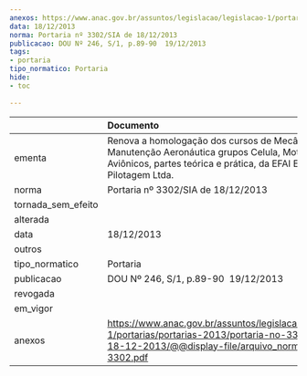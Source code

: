 ```yaml
---
anexos: https://www.anac.gov.br/assuntos/legislacao/legislacao-1/portarias/portarias-2013/portaria-no-3302-sia-de-18-12-2013/@@display-file/arquivo_norma/PA2013-3302.pdf
data: 18/12/2013
norma: Portaria nº 3302/SIA de 18/12/2013
publicacao: DOU Nº 246, S/1, p.89-90  19/12/2013
tags:
- portaria
tipo_normatico: Portaria
hide: 
- toc 
 
---
```


|                    | Documento                                                                                                                                                                  |
|:-------------------|:---------------------------------------------------------------------------------------------------------------------------------------------------------------------------|
| ementa             | Renova a homologação dos cursos de Mecânico de Manutenção Aeronáutica grupos Celula, Motopropulsor, Aviônicos, partes teórica e prática, da EFAI Escola de Pilotagem Ltda. |
| norma              | Portaria nº 3302/SIA de 18/12/2013                                                                                                                                         |
| tornada_sem_efeito |                                                                                                                                                                            |
| alterada           |                                                                                                                                                                            |
| data               | 18/12/2013                                                                                                                                                                 |
| outros             |                                                                                                                                                                            |
| tipo_normatico     | Portaria                                                                                                                                                                   |
| publicacao         | DOU Nº 246, S/1, p.89-90  19/12/2013                                                                                                                                       |
| revogada           |                                                                                                                                                                            |
| em_vigor           |                                                                                                                                                                            |
| anexos             | https://www.anac.gov.br/assuntos/legislacao/legislacao-1/portarias/portarias-2013/portaria-no-3302-sia-de-18-12-2013/@@display-file/arquivo_norma/PA2013-3302.pdf          |
